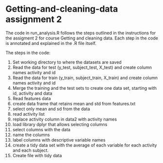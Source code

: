 Getting-and-cleaning-data assignment 2
======================================
The code in run_analysis.R follows the steps outlined in the instructions for the assigment 2 for course Getting and cleaning data.
Each step in the code is annotated and explained in the .R file itself.

The steps in the code:

1) Set working directory to where the datasets are saved
2) Read the data for test (y_test, subject_test, X_test) and create column names activity and id
3) Read the data for train (y_train, subject_train, X_train)  and create column names activity and id
4) Merge the training and the test sets to create one data set, starting with id, activity and data
5) Read features data
6) create data frame that retains mean and std from features.txt
7) select only mean and sd from the data
8) read activity list
9) replace activity column in data2 with activity names
10) load library dplyr that allows selecting columns
11) select columns with the data
12) name the columns
13) label columns with descriptive variable names
14) create a tidy data set with the average of each variable for each activity and each subject.
15) Create file with tidy data


